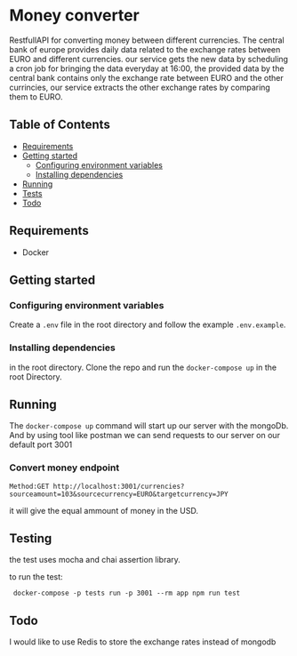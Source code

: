 # Money converter

  RestfullAPI for converting money between different currencies.
  The central bank of europe provides daily data related to the exchange rates between EURO and 
  different currencies.
  our service gets the new data by scheduling a cron job for bringing the data everyday at 16:00,
  the provided data by the central bank contains only the exchange rate between EURO and the other currincies,
  our service extracts the other exchange rates by comparing them to EURO.




## Table of Contents

- [Requirements](#requirements)
- [Getting started](#getting-started)
  - [Configuring environment variables](#configuring-environment-variables)
  - [Installing dependencies](#installing-dependencies)
- [Running](#running)  
- [Tests](#testing)
- [Todo](#Todo)


## Requirements

- Docker

## Getting started


### Configuring environment variables
Create a `.env` file in the root directory and follow the example `.env.example`.


### Installing dependencies
  in the root directory. Clone the repo and run the `docker-compose up` in the root Directory.


## Running

The `docker-compose up` command will start up our server with the mongoDb. 
And by using tool like postman we can send requests to our server on our default port 3001

### Convert money endpoint


``
Method:GET http://localhost:3001/currencies?sourceamount=103&sourcecurrency=EURO&targetcurrency=JPY
``

it will give the equal ammount of money in the USD.
## Testing 
  the test uses mocha and chai assertion library.
  
  to run the test:
```
 docker-compose -p tests run -p 3001 --rm app npm run test

```

## Todo
 I would like to use Redis to store the exchange rates instead of mongodb 





